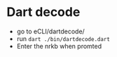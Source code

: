 # Dart decode

- go to eCLI/dartdecode/
- run `dart ./bin/dartdecode.dart`
- Enter the nrkb when promted